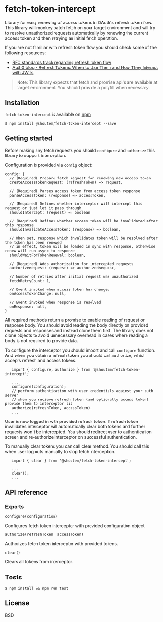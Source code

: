 # fetch-token-intercept
Library for easy renewing of access tokens in OAuth's refresh token flow. This library will monkey
patch fetch on your target environment and will try to resolve unauthorized requests automatically
by renewing the current access token and then retrying an initial fetch operation.

If you are not familiar with refresh token flow you should check some of the following resources:
- [RFC standards track regarding refresh token flow](https://tools.ietf.org/html/rfc6749#page-10)
- [Auth0 blog - Refresh Tokens: When to Use Them and How They Interact with JWTs](https://auth0.com/blog/refresh-tokens-what-are-they-and-when-to-use-them/)

>Note:
This library expects that fetch and promise api's are available at target environment. You should
provide a polyfill when necessary.

## Installation

`fetch-token-intercept` is available on [npm](https://www.npmjs.com/package/@shoutem/fetch-token-intercept).

```
$ npm install @shoutem/fetch-token-intercept --save
```

## Getting started

Before making any fetch requests you should `configure` and `authorize` this library to support
interception.

Configuration is provided via `config` object:

```
config: {
  // (Required) Prepare fetch request for renewing new access token
  createAccessTokenRequest: (refreshToken) => request,
   
  // (Required) Parses access token from access token response
  parseAccessToken: (response) => accessToken,
   
  // (Required) Defines whether interceptor will intercept this request or just let it pass through
  shouldIntercept: (request) => boolean,
   
  // (Required) Defines whether access token will be invalidated after this response
  shouldInvalidateAccessToken: (response) => boolean,
  
  // When set, response which invalidates token will be resolved after the token has been renewed
  // in effect, token will be loaded in sync with response, otherwise renew will run async to response
  shouldWaitForTokenRenewal: boolean,
   
  // (Required) Adds authorization for intercepted requests
  authorizeRequest: (request) => authorizedRequest,
   
  // Number of retries after initial request was unauthorized
  fetchRetryCount: 1,
  
  // Event invoked when access token has changed
  onAccessTokenChange: null,
   
  // Event invoked when response is resolved
  onResponse: null,
}
```

All required methods return a promise to enable reading of request or response body.
You should avoid reading the body directly on provided requests and responses and instead clone 
them first. The library does not clone objects to avoid unnecessary overhead in cases where 
reading a body is not required to provide data.

To configure the interceptor you should import and call `configure` function. And when you obtain
a refresh token you should call `authorize`, which accepts refresh and access tokens.

```
   import { configure, authorize } from '@shoutem/fetch-token-intercept';

   ...
   configure(configuration);
   // perform authentication with user credentials against your auth server
   // when you recieve refresh token (and optionally access token) provide them to interceptor lib
   authorize(refreshToken, accessToken);
   ...
```

User is now logged in with provided refresh token. If refresh token invalidates interceptor
will automatically clear both tokens and further requests won't be intercepted. You should redirect
user to authentication screen and re-authorize interceptor on successful authentication.

To manually clear tokens you can call clear method. You should call this when user log outs manually
to stop fetch interception.

```
   import { clear } from '@shoutem/fetch-token-intercept';

   ...
   clear();
   ...
```

## API reference

### Exports
 `configure(configuration)`
 
 Configures fetch token interceptor with provided configuration object.
 
 `authorize(refreshToken, accessToken)` 
  
  Authorizes fetch token interceptor with provided tokens.
  
 `clear()`
 
 Clears all tokens from interceptor.
 
## Tests

```
$ npm install && npm run test
``` 

## License
 
 BSD
